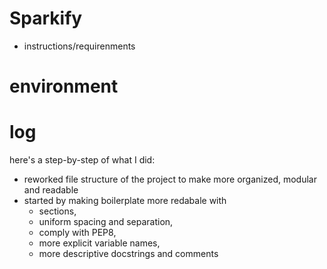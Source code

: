 # Sparkify

- instructions/requirenments

# environment

# log

here's a step-by-step of what I did:

- reworked file structure of the project to make more organized, modular and readable
- started by making boilerplate more redabale with
    - sections, 
    - uniform spacing and separation, 
    - comply with PEP8,
    - more explicit variable names,
    - more descriptive docstrings and comments